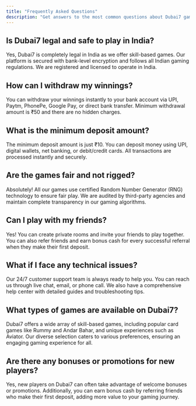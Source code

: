 ```yaml
---
title: "Frequently Asked Questions"
description: "Get answers to the most common questions about Dubai7 gaming platform"
---
```


## Is Dubai7 legal and safe to play in India?

Yes, Dubai7 is completely legal in India as we offer skill-based games. Our platform is secured with bank-level encryption and follows all Indian gaming regulations. We are registered and licensed to operate in India.

## How can I withdraw my winnings?

You can withdraw your winnings instantly to your bank account via UPI, Paytm, PhonePe, Google Pay, or direct bank transfer. Minimum withdrawal amount is ₹50 and there are no hidden charges.

## What is the minimum deposit amount?

The minimum deposit amount is just ₹10. You can deposit money using UPI, digital wallets, net banking, or debit/credit cards. All transactions are processed instantly and securely.

## Are the games fair and not rigged?

Absolutely! All our games use certified Random Number Generator (RNG) technology to ensure fair play. We are audited by third-party agencies and maintain complete transparency in our gaming algorithms.

## Can I play with my friends?

Yes! You can create private rooms and invite your friends to play together. You can also refer friends and earn bonus cash for every successful referral when they make their first deposit.

## What if I face any technical issues?

Our 24/7 customer support team is always ready to help you. You can reach us through live chat, email, or phone call. We also have a comprehensive help center with detailed guides and troubleshooting tips. 

## What types of games are available on Dubai7?

Dubai7 offers a wide array of skill-based games, including popular card games like Rummy and Andar Bahar, and unique experiences such as Aviator. Our diverse selection caters to various preferences, ensuring an engaging gaming experience for all.

## Are there any bonuses or promotions for new players?

Yes, new players on Dubai7 can often take advantage of welcome bonuses or promotions. Additionally, you can earn bonus cash by referring friends who make their first deposit, adding more value to your gaming journey.